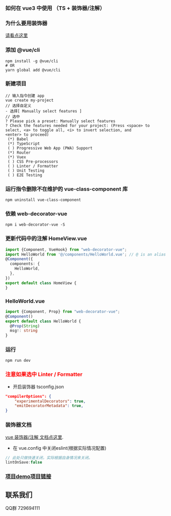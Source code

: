 ### 如何在 vue3 中使用 （TS + 装饰器/注解）
### 为什么要用装饰器
[请看点这里](https://segmentfault.com/a/1190000023471570)
### 添加 @vue/cli
````
npm install -g @vue/cli
# OR
yarn global add @vue/cli
````
### 新建项目
````
// 输入指令创建 app
vue create my-project
// 选择自定义 
- 选择[ Manually select features ]
// 选中
? Please pick a preset: Manually select features
? Check the features needed for your project: (Press <space> to select, <a> to toggle all, <i> to invert selection, and
<enter> to proceed)
 (*) Babel
 (*) TypeScript
 ( ) Progressive Web App (PWA) Support
 (*) Router
 (*) Vuex
 ( ) CSS Pre-processors
 ( ) Linter / Formatter
 ( ) Unit Testing
 ( ) E2E Testing
````
### 运行指令删除不在维护的 vue-class-component 库
````
npm uninstall vue-class-component
````
### 依赖 web-decorator-vue
````
npm i web-decorator-vue -S
````
### 更新代码中的注解 HomeView.vue
````ts
import {Component, VueHook} from "web-decorator-vue";
import HelloWorld from '@/components/HelloWorld.vue'; // @ is an alias to /src
@Component({
  components: {
    HelloWorld,
  },
})
export default class HomeView {
}
````
### HelloWorld.vue
````ts
import {Component, Prop} from "web-decorator-vue";
@Component()
export default class HelloWorld {
  @Prop(String)
  msg!: string
}
````
### 运行
````
npm run dev
````

### <font color=red>注意如果选中 Linter / Formatter </font>
- 开启装饰器 tsconfig.json
````json
"compilerOptions": {
    "experimentalDecorators": true,
    "emitDecoratorMetadata": true,
}
````

### 装饰器文档
[vue 装饰器/注解 文档点这里](https://www.npmjs.com/package/web-decorator-vue).

- 在 vue.config 中关闭eslint(根据实际情况配置)
````js
// 此处只做快速关闭，实际根据自身情况来关闭。
lintOnSave:false
````
### [项目demo项目链接](https://github.com/waliu/web-decorator-vue-example)

## 联系我们
QQ群 729694111
